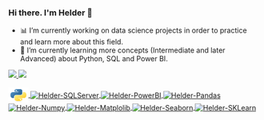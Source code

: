 ### Hi there. I'm Helder 👋



- 📊 I’m currently working on data science projects in order to practice and learn more about this field.
- 📖 I’m currently learning more concepts (Intermediate and later Advanced) about Python, SQL and Power BI.


<div align="left">
  <a href="https://github.com/hazukir">
  <img height="180em" src="https://github-readme-stats.vercel.app/api?username=hazukir&show_icons=true&theme=tokyonight&include_all_commits=true&count_private=true"/>
  <img height="166em" src="https://github-readme-stats.vercel.app/api/top-langs/?username=hazukir&layout=compact&langs_count=7&theme=tokyonight"/>
</div>
<div style="display: inline_block"><br>
  <img align="center" alt="Helder-Python" height="30" width="40" src="https://raw.githubusercontent.com/devicons/devicon/master/icons/python/python-original.svg">
  <img align="center" alt="Helder-SQLServer" height="30" width="40" src="https://cdn.jsdelivr.net/gh/devicons/devicon/icons/microsoftsqlserver/microsoftsqlserver-plain.svg">
  <img align="center" alt="Helder-PowerBI" height="30" width="40" src="https://github.com/microsoft/PowerBI-Icons/blob/main/SVG/Desktop.svg">
  <img align="center" alt="Helder-Pandas" height="30" width="40" src="https://cdn.jsdelivr.net/gh/devicons/devicon/icons/pandas/pandas-original-wordmark.svg">
  <img align="center" alt="Helder-Numpy" height="30" width="40" src="https://cdn.jsdelivr.net/gh/devicons/devicon/icons/numpy/numpy-original.svg">
  <img align="center" alt="Helder-Matplolib" height="30" width="40" src="https://upload.wikimedia.org/wikipedia/commons/8/84/Matplotlib_icon.svg">
  <img align="center" alt="Helder-Seaborn" height="30" width="40" src="https://github.com/mwaskom/seaborn/blob/master/doc/_static/logo-wide-lightbg.svg">
  <img align="center" alt="Helder-SKLearn" height="30" width="40" src="https://upload.wikimedia.org/wikipedia/commons/0/05/Scikit_learn_logo_small.svg">
</div>
  
